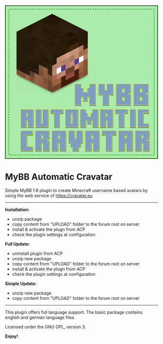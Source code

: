 ![mybb_automatic_cravatar_cover](https://github.com/SvePu/MyBB-Automatic-Cravatar/blob/master/repoimages/mybb_automatic_cravatar_cover.png)

# MyBB Automatic Cravatar
Simple MyBB 1.8 plugin to create Minecraft username based avatars by using the web service of https://cravatar.eu

--------------------------------

**Installation:**
* unzip package
* copy content from "UPLOAD" folder to the forum root on server
* install & activate the plugn from ACP
* check the plugin settings at configuration

**Full Update:**
* uninstall plugin from ACP
* unzip new package
* copy content from "UPLOAD" folder to the forum root on server
* install & activate the plugn from ACP
* check the plugin settings at configuration

**Simple Update:**
* unzip new package
* copy content from "UPLOAD" folder to the forum root on server

------------------------------------

This plugin offers full language support.
The basic package contains english and german language files.


Licensed under the GNU GPL, version 3.

**Enjoy!**
